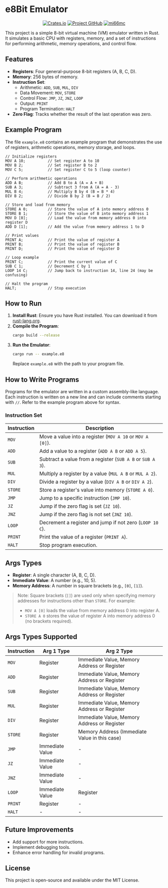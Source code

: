 # e8Bit Emulator

<div align="center">

[![Crates.io](https://img.shields.io/crates/v/e8bit_emulator)](https://crates.io/crates/e8bit_emulator)
[![Project GitHub](https://img.shields.io/badge/e8bit_emulator-github-green)](https://github.com/mi66mc/e8bit_emulator)
[![mi66mc](https://img.shields.io/badge/mi66mc-github-blue)]([https://](https://github.com/mi66mc))
</div>

This project is a simple 8-bit virtual machine (VM) emulator written in Rust. It simulates a basic CPU with registers, memory, and a set of instructions for performing arithmetic, memory operations, and control flow.

## Features

- **Registers**: Four general-purpose 8-bit registers (A, B, C, D).
- **Memory**: 256 bytes of memory.
- **Instruction Set**:
  - Arithmetic: `ADD`, `SUB`, `MUL`, `DIV`
  - Data Movement: `MOV`, `STORE`
  - Control Flow: `JMP`, `JZ`, `JNZ`, `LOOP`
  - Output: `PRINT`
  - Program Termination: `HALT`
- **Zero Flag**: Tracks whether the result of the last operation was zero.

## Example Program

The file `example.e8` contains an example program that demonstrates the use of registers, arithmetic operations, memory storage, and loops.

```plaintext
// Initialize registers
MOV A 10;          // Set register A to 10
MOV B 2;           // Set register B to 2
MOV C 5;           // Set register C to 5 (loop counter)

// Perform arithmetic operations
ADD A B;           // Add B to A (A = A + B)
SUB A 3;           // Subtract 3 from A (A = A - 3)
MUL B 4;           // Multiply B by 4 (B = B * 4)
DIV B 2;           // Divide B by 2 (B = B / 2)

// Store and load from memory
STORE A 0;         // Store the value of A into memory address 0
STORE B 1;         // Store the value of B into memory address 1
MOV D [0];         // Load the value from memory address 0 into register D
ADD D [1];         // Add the value from memory address 1 to D

// Print values
PRINT A;           // Print the value of register A
PRINT B;           // Print the value of register B
PRINT D;           // Print the value of register D

// Loop example
PRINT C;           // Print the current value of C
SUB C 1;           // Decrement C by 1
LOOP 14 C;         // Jump back to instruction 14, line 24 (may be confusing)

// Halt the program
HALT;              // Stop execution
```

## How to Run

1. **Install Rust**: Ensure you have Rust installed. You can download it from [rust-lang.org](https://www.rust-lang.org/).
2. **Compile the Program**:
   ```bash
   cargo build --release
   ```
3. **Run the Emulator**:
   ```bash
   cargo run -- example.e8
   ```
   Replace `example.e8` with the path to your program file.

## How to Write Programs

Programs for the emulator are written in a custom assembly-like language. Each instruction is written on a new line and can include comments starting with `//`. Refer to the example program above for syntax.

### Instruction Set

| Instruction | Description                                                                 |
|-------------|-----------------------------------------------------------------------------|
| `MOV`       | Move a value into a register (`MOV A 10` or `MOV A [0]`).                  |
| `ADD`       | Add a value to a register (`ADD A B` or `ADD A 5`).                        |
| `SUB`       | Subtract a value from a register (`SUB A B` or `SUB A 3`).                 |
| `MUL`       | Multiply a register by a value (`MUL A B` or `MUL A 2`).                  |
| `DIV`       | Divide a register by a value (`DIV A B` or `DIV A 2`).                    |
| `STORE`     | Store a register's value into memory (`STORE A 0`).                        |
| `JMP`       | Jump to a specific instruction (`JMP 10`).                                |
| `JZ`        | Jump if the zero flag is set (`JZ 10`).                                   |
| `JNZ`       | Jump if the zero flag is not set (`JNZ 10`).                              |
| `LOOP`      | Decrement a register and jump if not zero (`LOOP 10 C`).                  |
| `PRINT`     | Print the value of a register (`PRINT A`).                                |
| `HALT`      | Stop program execution.                                                   |

## Args Types

- **Register**: A single character (A, B, C, D).
- **Immediate Value**: A number (e.g., 10, 5).
- **Memory Address**: A number in square brackets (e.g., `[0]`, `[1]`).
> Note: Square brackets (`[]`) are used only when specifying memory addresses for instructions other than `STORE`. For example:
> - `MOV A [0]` loads the value from memory address 0 into register A.
> - `STORE A 0` stores the value of register A into memory address 0 (no brackets required).

## Args Types Supported

| Instruction | Arg 1 Type | Arg 2 Type |
|-------------|------------|------------|
| `MOV`       | Register    | Immediate Value, Memory Address or Register |
| `ADD`       | Register    | Immediate Value, Memory Address or Register |
| `SUB`       | Register    | Immediate Value, Memory Address or Register |
| `MUL`       | Register    | Immediate Value, Memory Address or Register |
| `DIV`       | Register    | Immediate Value, Memory Address or Register |
| `STORE`     | Register    | Memory Address (Immediate Value in this case) |
| `JMP`       | Immediate Value | -          |
| `JZ`        | Immediate Value | -          |
| `JNZ`       | Immediate Value | -          |
| `LOOP`      | Immediate Value | Register    |
| `PRINT`     | Register    | -          |
| `HALT`      | -          | -          |

## Future Improvements

- Add support for more instructions.
- Implement debugging tools.
- Enhance error handling for invalid programs.

## License

This project is open-source and available under the MIT License.
